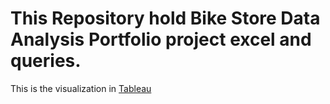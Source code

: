# This Repository hold Bike Store Data Analysis Portfolio project excel and queries.

This is the visualization in <a href="https://public.tableau.com/app/profile/onyedika.obiakarije/viz/CovidAnalysis_16500596590170/Dashboard1">Tableau</a>
